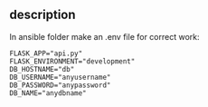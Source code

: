 ## description

In ansible folder make an .env file for correct work:

```
FLASK_APP="api.py"
FLASK_ENVIRONMENT="development"
DB_HOSTNAME="db"
DB_USERNAME="anyusername"
DB_PASSWORD="anypassword"
DB_NAME="anydbname"
```
